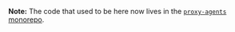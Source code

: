 **Note:** The code that used to be here now lives in the [`proxy-agents` monorepo](https://github.com/TooTallNate/proxy-agents/tree/main/packages/data-uri-to-buffer).
